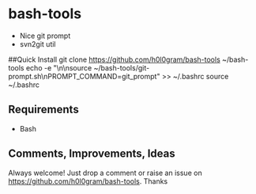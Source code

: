 # bash-tools

- Nice git prompt
- svn2git util

##Quick Install
    git clone https://github.com/h0l0gram/bash-tools ~/bash-tools
    echo -e "\n\nsource ~/bash-tools/git-prompt.sh\nPROMPT_COMMAND=git_prompt" >> ~/.bashrc
    source ~/.bashrc

## Requirements
- Bash

## Comments, Improvements, Ideas
Always welcome! Just drop a comment or raise an issue on https://github.com/h0l0gram/bash-tools. Thanks
